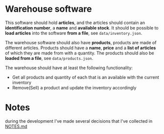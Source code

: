 # Warehouse software

This software should hold **articles**, and the articles should contain an **identification number**, a **name** and **available stock**. 
It should be possible to **load articles** into the software **from a file**, see `data/inventory.json`.

The warehouse software should also have **products**, products are made of different articles. 
Products should have a **name**, **price** and a **list of articles** of which they are made from with a quantity. 
The products should also be **loaded from a file**, see `data/products.json`.

The warehouse should have at least the following functionality:
- Get all products and quantity of each that is an available with the current inventory
- Remove(Sell) a product and update the inventory accordingly

# Notes

during the development I've made several decisions that I've collected in [NOTES.md](./NOTES.md)